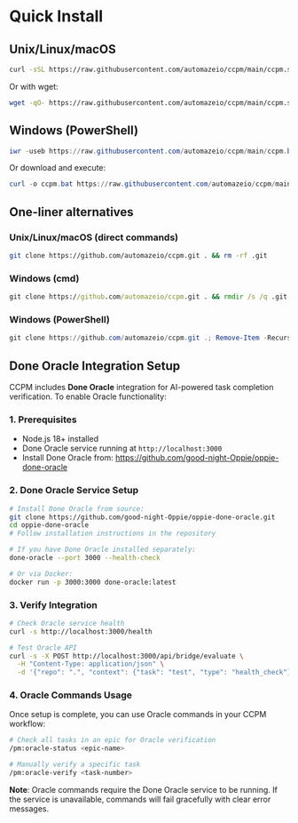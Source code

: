 # Quick Install

## Unix/Linux/macOS

```bash
curl -sSL https://raw.githubusercontent.com/automazeio/ccpm/main/ccpm.sh | bash
```

Or with wget:

```bash
wget -qO- https://raw.githubusercontent.com/automazeio/ccpm/main/ccpm.sh | bash
```

## Windows (PowerShell)

```powershell
iwr -useb https://raw.githubusercontent.com/automazeio/ccpm/main/ccpm.bat | iex
```

Or download and execute:

```powershell
curl -o ccpm.bat https://raw.githubusercontent.com/automazeio/ccpm/main/ccpm.bat && ccpm.bat
```

## One-liner alternatives

### Unix/Linux/macOS (direct commands)
```bash
git clone https://github.com/automazeio/ccpm.git . && rm -rf .git
```

### Windows (cmd)
```cmd
git clone https://github.com/automazeio/ccpm.git . && rmdir /s /q .git
```

### Windows (PowerShell)
```powershell
git clone https://github.com/automazeio/ccpm.git .; Remove-Item -Recurse -Force .git
```

## Done Oracle Integration Setup

CCPM includes **Done Oracle** integration for AI-powered task completion verification. To enable Oracle functionality:

### 1. Prerequisites
- Node.js 18+ installed
- Done Oracle service running at `http://localhost:3000`
- Install Done Oracle from: https://github.com/good-night-Oppie/oppie-done-oracle

### 2. Done Oracle Service Setup

```bash
# Install Done Oracle from source:
git clone https://github.com/good-night-Oppie/oppie-done-oracle.git
cd oppie-done-oracle
# Follow installation instructions in the repository

# If you have Done Oracle installed separately:
done-oracle --port 3000 --health-check

# Or via Docker:
docker run -p 3000:3000 done-oracle:latest
```

### 3. Verify Integration

```bash
# Check Oracle service health
curl -s http://localhost:3000/health

# Test Oracle API
curl -s -X POST http://localhost:3000/api/bridge/evaluate \
  -H "Content-Type: application/json" \
  -d '{"repo": ".", "context": {"task": "test", "type": "health_check"}}'
```

### 4. Oracle Commands Usage

Once setup is complete, you can use Oracle commands in your CCPM workflow:

```bash
# Check all tasks in an epic for Oracle verification
/pm:oracle-status <epic-name>

# Manually verify a specific task
/pm:oracle-verify <task-number>
```

**Note**: Oracle commands require the Done Oracle service to be running. If the service is unavailable, commands will fail gracefully with clear error messages.
